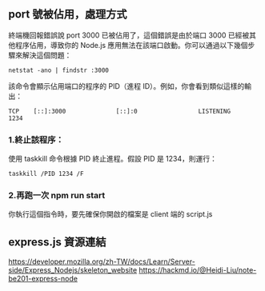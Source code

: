 ## port 號被佔用，處理方式

終端機回報錯誤說 port 3000 已被佔用了，這個錯誤是由於端口 3000 已經被其他程序佔用，導致你的 Node.js 應用無法在該端口啟動。你可以通過以下幾個步驟來解決這個問題：

```
netstat -ano | findstr :3000
```

該命令會顯示佔用端口的程序的 PID（進程 ID）。例如，你會看到類似這樣的輸出：

```
TCP    [::]:3000              [::]:0                 LISTENING       1234
```

### 1.終止該程序：

使用 taskkill 命令根據 PID 終止進程。假設 PID 是 1234，則運行：

```
taskkill /PID 1234 /F
```

### 2.再跑一次 npm run start

你執行這個指令時，要先確保你開啟的檔案是 client 端的 script.js

## express.js 資源連結

https://developer.mozilla.org/zh-TW/docs/Learn/Server-side/Express_Nodejs/skeleton_website
https://hackmd.io/@Heidi-Liu/note-be201-express-node
